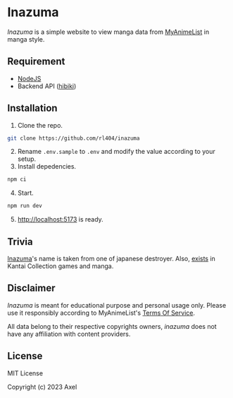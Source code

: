 # Inazuma

_Inazuma_ is a simple website to view manga data from [MyAnimeList](https://myanimelist.net) in manga style.

## Requirement

- [NodeJS](https://nodejs.org/)
- Backend API ([hibiki](https://github.com/rl404/hibiki))

## Installation

1. Clone the repo.
```sh
git clone https://github.com/rl404/inazuma
```
2. Rename `.env.sample` to `.env` and modify the value according to your setup.
3. Install depedencies.
```sh
npm ci
```
4. Start.
```sh
npm run dev
```
5. [http://localhost:5173](http://localhost:5173) is ready.

## Trivia

[Inazuma](https://en.wikipedia.org/wiki/Japanese_destroyer_Inazuma_(1932))'s name is taken from one of japanese destroyer. Also, [exists](https://en.kancollewiki.net/Inazuma) in Kantai Collection games and manga.

## Disclaimer

_Inazuma_ is meant for educational purpose and personal usage only. Please use it responsibly according to MyAnimeList's [Terms Of Service](https://myanimelist.net/about/terms_of_use).

All data belong to their respective copyrights owners, _inazuma_ does not have any affiliation with content providers.

## License

MIT License

Copyright (c) 2023 Axel